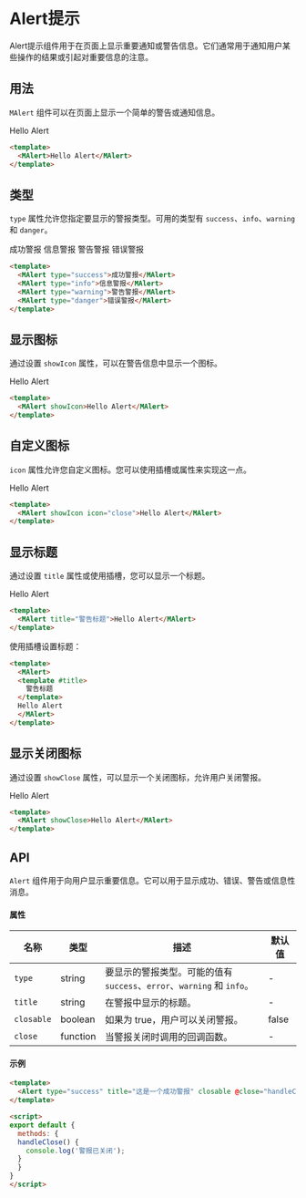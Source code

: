 # Alert提示

Alert提示组件用于在页面上显示重要通知或警告信息。它们通常用于通知用户某些操作的结果或引起对重要信息的注意。

## 用法

`MAlert` 组件可以在页面上显示一个简单的警告或通知信息。

<MAlert>Hello Alert</MAlert>

```html
<template>
  <MAlert>Hello Alert</MAlert>
</template>
```

## 类型

`type` 属性允许您指定要显示的警报类型。可用的类型有 `success`、`info`、`warning` 和 `danger`。

<MAlert type="success">成功警报</MAlert>
<MAlert type="info">信息警报</MAlert>
<MAlert type="warning">警告警报</MAlert>
<MAlert type="danger">错误警报</MAlert>

```html
<template>
  <MAlert type="success">成功警报</MAlert>
  <MAlert type="info">信息警报</MAlert>
  <MAlert type="warning">警告警报</MAlert>
  <MAlert type="danger">错误警报</MAlert>
</template>
```

## 显示图标

通过设置 `showIcon` 属性，可以在警告信息中显示一个图标。

<MAlert showIcon>Hello Alert</MAlert>

```html
<template>
  <MAlert showIcon>Hello Alert</MAlert>
</template>
```

## 自定义图标

`icon` 属性允许您自定义图标。您可以使用插槽或属性来实现这一点。

<MAlert showIcon icon="close">Hello Alert</MAlert>

```html
<template>
  <MAlert showIcon icon="close">Hello Alert</MAlert>
</template>
```

## 显示标题

通过设置 `title` 属性或使用插槽，您可以显示一个标题。

<MAlert title="警告标题">Hello Alert</MAlert>

```html
<template>
  <MAlert title="警告标题">Hello Alert</MAlert>
</template>
```

使用插槽设置标题：

```html
<template>
  <MAlert>
  <template #title>
    警告标题
  </template>
  Hello Alert
  </MAlert>
</template>
```

## 显示关闭图标

通过设置 `showClose` 属性，可以显示一个关闭图标，允许用户关闭警报。

<MAlert showClose>Hello Alert</MAlert>

```html
<template>
  <MAlert showClose>Hello Alert</MAlert>
</template>
```

## API

`Alert` 组件用于向用户显示重要信息。它可以用于显示成功、错误、警告或信息性消息。

#### 属性

| 名称     | 类型     | 描述                                              | 默认值 |
|----------|----------|---------------------------------------------------|--------|
| `type`   | string   | 要显示的警报类型。可能的值有 `success`、`error`、`warning` 和 `info`。 | -      |
| `title`  | string   | 在警报中显示的标题。                              | -      |
| `closable`| boolean | 如果为 true，用户可以关闭警报。                   | false  |
| `close`  | function | 当警报关闭时调用的回调函数。                      | -      |

#### 示例

```html
<template>
  <Alert type="success" title="这是一个成功警报" closable @close="handleClose" />
</template>

<script>
export default {
  methods: {
  handleClose() {
    console.log('警报已关闭');
  }
  }
}
</script>
```
